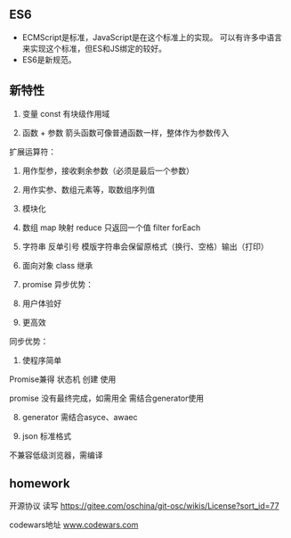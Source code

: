 ## ES6

- ECMScript是标准，JavaScript是在这个标准上的实现。
  可以有许多中语言来实现这个标准，但ES和JS绑定的较好。
- ES6是新规范。

## 新特性
1. 变量
  const 有块级作用域

2. 函数 + 参数
  箭头函数可像普通函数一样，整体作为参数传入

  扩展运算符：
  1. 用作型参，接收剩余参数（必须是最后一个参数）
  2. 用作实参、数组元素等，取数组序列值

3. 模块化
4. 数组
  map 映射
  reduce  只返回一个值
  filter
  forEach

5. 字符串
  反单引号 模版字符串会保留原格式（换行、空格）输出（打印）

6. 面向对象 class
  继承
7. promise
  异步优势：
  1. 用户体验好
  2. 更高效

  同步优势：
  1. 使程序简单

  Promise兼得 状态机
  创建
  使用

  promise 没有最终完成，如需用全 需结合generator使用

8. generator 需结合asyce、awaec


9. json 标准格式

不兼容低级浏览器，需编译

## homework
开源协议 读写
https://gitee.com/oschina/git-osc/wikis/License?sort_id=77

codewars地址
www.codewars.com
